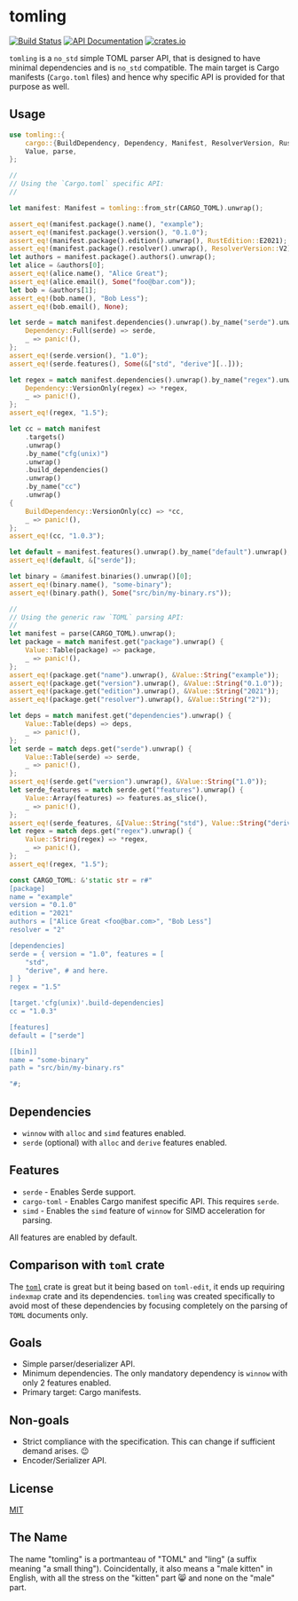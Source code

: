 # tomling

[![Build Status](https://github.com/zeenix/tomling/actions/workflows/rust.yml/badge.svg)](https://github.com/zeenix/tomling/actions/workflows/rust.yml) [![API Documentation](https://docs.rs/tomling/badge.svg)](https://docs.rs/tomling/) [![crates.io](https://img.shields.io/crates/v/tomling)](https://crates.io/crates/tomling)

`tomling` is a `no_std` simple TOML parser API, that is designed to have minimal dependencies and is
`no_std` compatible. The main target is Cargo manifests (`Cargo.toml` files) and hence why specific
API is provided for that purpose as well.

## Usage

```rust
use tomling::{
    cargo::{BuildDependency, Dependency, Manifest, ResolverVersion, RustEdition},
    Value, parse,
};

//
// Using the `Cargo.toml` specific API:
//

let manifest: Manifest = tomling::from_str(CARGO_TOML).unwrap();

assert_eq!(manifest.package().name(), "example");
assert_eq!(manifest.package().version(), "0.1.0");
assert_eq!(manifest.package().edition().unwrap(), RustEdition::E2021);
assert_eq!(manifest.package().resolver().unwrap(), ResolverVersion::V2);
let authors = manifest.package().authors().unwrap();
let alice = &authors[0];
assert_eq!(alice.name(), "Alice Great");
assert_eq!(alice.email(), Some("foo@bar.com"));
let bob = &authors[1];
assert_eq!(bob.name(), "Bob Less");
assert_eq!(bob.email(), None);

let serde = match manifest.dependencies().unwrap().by_name("serde").unwrap() {
    Dependency::Full(serde) => serde,
    _ => panic!(),
};
assert_eq!(serde.version(), "1.0");
assert_eq!(serde.features(), Some(&["std", "derive"][..]));

let regex = match manifest.dependencies().unwrap().by_name("regex").unwrap() {
    Dependency::VersionOnly(regex) => *regex,
    _ => panic!(),
};
assert_eq!(regex, "1.5");

let cc = match manifest
    .targets()
    .unwrap()
    .by_name("cfg(unix)")
    .unwrap()
    .build_dependencies()
    .unwrap()
    .by_name("cc")
    .unwrap()
{
    BuildDependency::VersionOnly(cc) => *cc,
    _ => panic!(),
};
assert_eq!(cc, "1.0.3");

let default = manifest.features().unwrap().by_name("default").unwrap();
assert_eq!(default, &["serde"]);

let binary = &manifest.binaries().unwrap()[0];
assert_eq!(binary.name(), "some-binary");
assert_eq!(binary.path(), Some("src/bin/my-binary.rs"));

//
// Using the generic raw `TOML` parsing API:
//
let manifest = parse(CARGO_TOML).unwrap();
let package = match manifest.get("package").unwrap() {
    Value::Table(package) => package,
    _ => panic!(),
};
assert_eq!(package.get("name").unwrap(), &Value::String("example"));
assert_eq!(package.get("version").unwrap(), &Value::String("0.1.0"));
assert_eq!(package.get("edition").unwrap(), &Value::String("2021"));
assert_eq!(package.get("resolver").unwrap(), &Value::String("2"));

let deps = match manifest.get("dependencies").unwrap() {
    Value::Table(deps) => deps,
    _ => panic!(),
};
let serde = match deps.get("serde").unwrap() {
    Value::Table(serde) => serde,
    _ => panic!(),
};
assert_eq!(serde.get("version").unwrap(), &Value::String("1.0"));
let serde_features = match serde.get("features").unwrap() {
    Value::Array(features) => features.as_slice(),
    _ => panic!(),
};
assert_eq!(serde_features, &[Value::String("std"), Value::String("derive")]);
let regex = match deps.get("regex").unwrap() {
    Value::String(regex) => *regex,
    _ => panic!(),
};
assert_eq!(regex, "1.5");

const CARGO_TOML: &'static str = r#"
[package]
name = "example"
version = "0.1.0"
edition = "2021"
authors = ["Alice Great <foo@bar.com>", "Bob Less"]
resolver = "2"

[dependencies]
serde = { version = "1.0", features = [
    "std",
    "derive", # and here.
] }
regex = "1.5"

[target.'cfg(unix)'.build-dependencies]
cc = "1.0.3"

[features]
default = ["serde"]

[[bin]]
name = "some-binary"
path = "src/bin/my-binary.rs"

"#;
```

## Dependencies

- `winnow` with `alloc` and `simd` features enabled.
- `serde` (optional) with `alloc` and `derive` features enabled.

## Features

- `serde` - Enables Serde support.
- `cargo-toml` - Enables Cargo manifest specific API. This requires `serde`.
- `simd` - Enables the `simd` feature of `winnow` for SIMD acceleration for parsing.

All features are enabled by default.

## Comparison with `toml` crate

The [`toml`] crate is great but it being based on `toml-edit`, it ends up requiring `indexmap` crate
and its dependencies. `tomling` was created specifically to avoid most of these dependencies by
focusing completely on the parsing of `TOML` documents only.

## Goals

- Simple parser/deserializer API.
- Minimum dependencies. The only mandatory dependency is `winnow` with only 2 features enabled.
- Primary target: Cargo manifests.

## Non-goals

- Strict compliance with the specification. This can change if sufficient demand arises. 😉
- Encoder/Serializer API.

## License

[MIT](LICENSE-MIT)

## The Name

The name "tomling" is a portmanteau of "TOML" and "ling" (a suffix meaning "a small thing").
Coincidentally, it also means a "male kitten" in English, with all the stress on the "kitten"
part 😸 and none on the "male" part.

[`toml`]: https://crates.io/crates/toml
